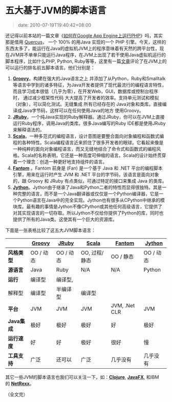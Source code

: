 # 五大基于JVM的脚本语言
>date: 2010-07-19T19:40:42+08:00


还记得以前本站的一篇文章《[如何在Google App Engine上运行PHP](/2009/%E5%A6%82%E4%BD%95%E5%9C%A8Google%20App%20Engine%E4%B8%8A%E8%BF%90%E8%A1%8CPHP.md)》吗，其实那是借用 [Quercus](http://www.caucho.com/resin-3.0/quercus/)， 一个 100% 的用Java 实现的一个 PHP 引擎。今天，这样的东西太多了，能运行在Java的虚拟机JVM上的程序意味着有天然的跨平台性，现在JVM并不单单只能运行Java程序，在JVM上出现了若干使用Java虚拟机运行的脚本程序，比如什么PHP, Python, Ruby等等，这里有一篇[文章](http://infoworld.com/d/developer-world/top-five-scripting-languages-the-jvm-855)评论了在JVM上的可以运行的排名前五脚本语言。他们分别是：


1. [**Groovy**](http://groovy.codehaus.org/)。构建在强大的Java语言之上 并添加了从Python，Ruby和Smalltalk等语言中学到的诸多特征，为Java开发者提供了现代最流行的编程语言特性，而且学习成本很低（几乎为零），在开发Web，GUI，数据库或控制台程序时， 通过减少框架性代码 大大提高了开发者的效率。支持单元测试和模拟（对象），可以简化测试。无缝集成 所有已经存在的 Java对象和类库。直接编译成Java字节码，这样可以在任何使用Java的地方 使用Groovy。
2. [**JRuby**](http://jruby.org/)。一个纯Java实现的Ruby解释器。通过JRuby，你可以在JVM上直接运行Ruby程序，调用Java的类库。很多Java编写的Ruby IDE都是使用JRuby来解释语法的。
3. [**Scala**](http://www.scala-lang.org/)。一种多范式的编程语言，设计意图是要整合面向对象编程和函数式编程的各种特性。Scala编程语言近来抓住了很多开发者的眼球。它看起来像是一种纯粹的面向对象编程语言，而又无缝地结合了命令式和函数式的编程风格。Scala的名称表明，它还是一种高度可伸缩的语言。Scala的设计始终贯穿着一个理念：创造一种更好地支持组件的语言。
4. [**Fantom**](http://fantom.org/) 。Fantom 前身是 (Fan) 是一个基于 Java 和 .NET 平台的编程脚本引擎，用来在运行时产生 JVM 和 .NET 平台的字节码，该语言是面向对象的，跟 Groovy 和 JRuby 有点类似，可通过特定的接口来集成 Java 的类库。
5. [**Jython**](http://www.jython.org/)。Jython由于继承了Java和Python二者的特性而显得很独特。其是一种完整的语言，而不是一个Java翻译器或仅仅是一个Python编译器，它是一个Python语言在Java中的完全实现。Jython也有很多从CPython中继承的模块库。最有趣的事情是Jython不像CPython或其他任何高级语言，它提供了对其实现语言的一切存取。所以Jython不仅给你提供了Python的库，同时也提供了所有的Java类。这使其有一个巨大的资源库。




下面是一张表格比较了这五大JVM脚本语言：





|  | [**Groovy**](http://groovy.codehaus.org/) | [**JRuby**](http://jruby.org/) | [**Scala**](http://www.scala-lang.org/) | [**Fantom**](http://fantom.org/) | [**Jython**](http://www.jython.org/) |
| --- | --- | --- | --- | --- | --- |
| **风格类型** | OO / 动态 | OO / 动态 | OO, 过程/ 静态 | OO / 静态 | OO / 动态 |
| **源语言** | Java | Ruby | N/A | N/A | Python |
| **运行** | 编译型 | 编译型,
解释型 | 编译型 | 半编译型 | 编译型 |
| **平台** | JVM | JVM | JVM | JVM, .Net CLR | JVM |
| **Java集成** | 极好 | 极好 | 极好 | 好 | 极好 |
| **运行速度** | 好 | 好 | 极好 | 很好 | 慢 |
| **工具支持** | 广泛 | 还可以 | 广泛 | 几乎没有 | 几乎没有 |


其它一些JVM的脚本语言也我们可以关注一下，如：[**Clojure**](http://clojure.org/), [**JavaFX**](http://javafx.com/), 和IBM的 [**NetRexx**](http://www.ibm.com/software/awdtools/netrexx/)。


（全文完）


